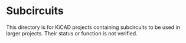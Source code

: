 # Subcircuits

This directory is for KiCAD projects containing subcircuits to be used in larger projects. Their status or function is not verified.